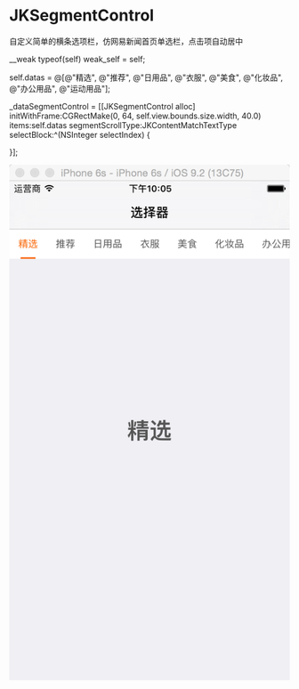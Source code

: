 # JKSegmentControl
自定义简单的横条选项栏，仿网易新闻首页单选栏，点击项自动居中

__weak typeof(self) weak_self = self;

self.datas = @[@"精选", @"推荐", @"日用品", @"衣服", @"美食", @"化妆品", @"办公用品", @"运动用品"];

_dataSegmentControl = [[JKSegmentControl alloc] initWithFrame:CGRectMake(0, 64, self.view.bounds.size.width, 40.0) items:self.datas segmentScrollType:JKContentMatchTextType selectBlock:^(NSInteger selectIndex) {

}];

![image](https://github.com/Jeoking/JKSegmentControl/blob/master/JKSegmentControlDemo/Screenshot/screenshot_1.png)

